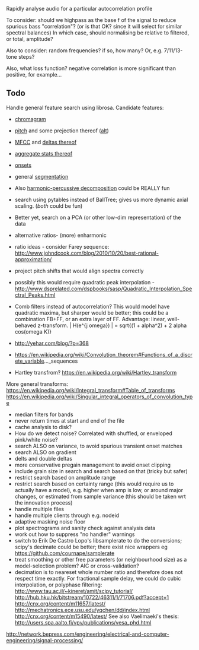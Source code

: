 Rapidly analyse audio for a particular autocorrelation profile

To consider: should we highpass as the base f of the signal to reduce
spurious bass "correlation"? (or is that OK? since it will select for
similar spectral balances) In which case, should normalising be relative
to filtered, or total, amplitude?

Also to consider: random frequencies? if so, how many? Or, e.g.
7/11/13-tone steps?

Also, what loss function? negative correlation is more significant than
positive, for example...


Todo
--------

Handle general feature search using librosa. Candidate features:

-    [chromagram](http://bmcfee.github.io/librosa/librosa.html#librosa.feature.chromagram)
-   [pitch](http://bmcfee.github.io/librosa/librosa.html#librosa.feature.ifptrack)
    and some prejection thereof ([alt](http://bmcfee.github.io/librosa/librosa.html#librosa.feature.piptrack))
-   [MFCC](http://bmcfee.github.io/librosa/librosa.html#librosa.feature.mfcc)
    and [deltas
    thereof](http://bmcfee.github.io/librosa/librosa.html#librosa.feature.delta)
-   [aggregate stats
    thereof](http://bmcfee.github.io/librosa/librosa.html#librosa.feature.sync)
-   [onsets](http://bmcfee.github.io/librosa/librosa.html#module-librosa.onset)
-   general [segmentation](http://bmcfee.github.io/librosa/librosa.html#module-librosa.segment)
-   Also [harmonic-percussive decomposition](http://bmcfee.github.io/librosa/librosa.html#librosa.decompose.hpss)
    could be REALLY fun

-   search using pytables instead of BallTree; gives us more dynamic
    axial scaling. (*both* could be fun) 
-   Better yet, search on a PCA
    (or other low-dim representation) of the data 
-   alternative ratios- (more) enharmonic 
-   ratio ideas - consider Farey sequence:
    <http://www.johndcook.com/blog/2010/10/20/best-rational-approximation/>
-   project pitch shifts that would align spectra correctly 
-   possibly this would require quadratic peak interpolation - <http://www.dsprelated.com/dspbooks/sasp/Quadratic_Interpolation_Spectral_Peaks.html>
-   Comb filters instead of autocorrelation? This would model have
    quadratic maxima, but sharper would be better; this could be a
    combination FB+FF, or an extra layer of FF. Advantage: linear,
    well-behaved z-transform. | H(e\^{j omega}) | = sqrt{(1 + alpha\^2) + 2
    alpha cos(omega K)} 
-   <http://yehar.com/blog/?p=368>
-   <https://en.wikipedia.org/wiki/Convolution_theorem#Functions_of_a_discrete_variable>...\_sequences
-   Hartley transfrom? <https://en.wikipedia.org/wiki/Hartley_transform>

More general transforms:
<https://en.wikipedia.org/wiki/Integral_transform#Table_of_transforms>
<https://en.wikipedia.org/wiki/Singular_integral_operators_of_convolution_type>

-   median filters for bands 
-   never return times at start and end of the file 
-   cache analysis to disk? 
-   How do we detect noise? Correlated with shuffled, or enveloped pink/white noise? 
-   search ALSO on variance, to avoid spurious transient onset matches 
-   search ALSO on gradient 
-   delts and double deltas
-   more conservative pregain management to avoid onset clipping 
-   include grain size in search and search based on that (tricky but safer) 
-   restrict search based on amplitude range
-   restrict search based on certainty range (this would require us to
    actually have a model), e.g. higher when amp is low, or around major
    changes, or estimated from sample variance (this should be taken wrt the
    innovation process) 
-   handle multiple files 
-   handle multiple clients through e.g. nodeid 
-   adaptive masking noise floor
-   plot spectrograms and sanity check against analysis data 
-   work out how to suppress "no handler" warnings 
-   switch to Erik De Castro Lopo's libsamplerate to do the conversions; scipy's decimate could be better; there exist nice wrappers eg <https://github.com/cournape/samplerate> 
-   treat smoothing or other free parameters (or neighbourhood size) as a model-selection problem?
    AIC or cross-validation? 
-   decimation is to neareset whole number ratio and therefore does not respect time exactly. For fractional sample delay, we could do cubic interpolation, or polyphase filtering:
<http://www.tau.ac.il/~kineret/amit/scipy_tutorial/>
<http://hub.hku.hk/bitstream/10722/46311/1/71706.pdf?accept=1>
<http://cnx.org/content/m11657/latest/>
<http://mechatronics.ece.usu.edu/yqchen/dd/index.html>
<http://cnx.org/content/m15490/latest/> See also Vaelimaeki's thesis:
<http://users.spa.aalto.fi/vpv/publications/vesa_phd.html>

<http://network.bepress.com/engineering/electrical-and-computer-engineering/signal-processing/>

